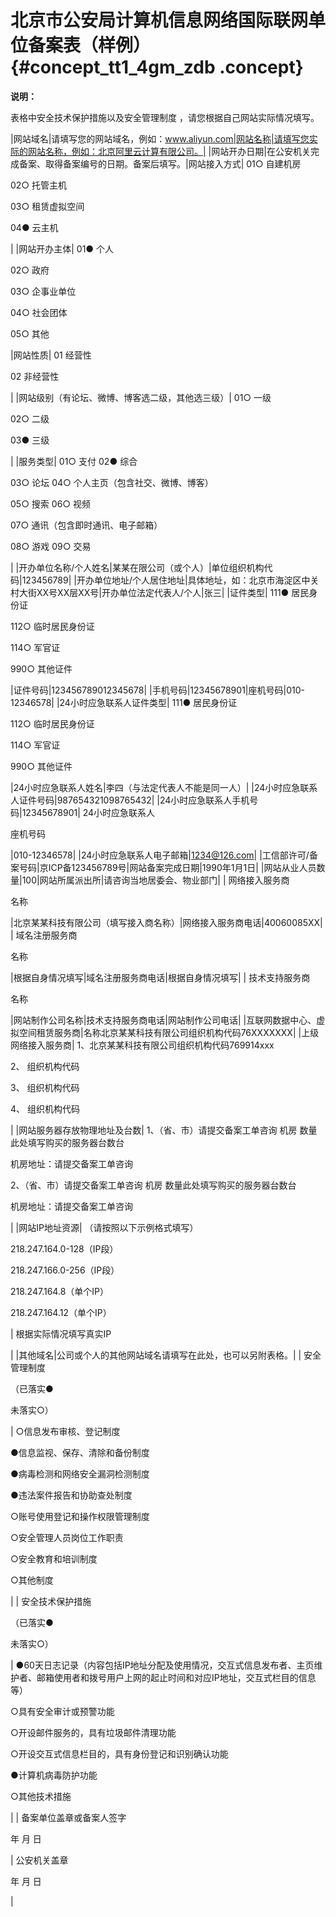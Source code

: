 # 北京市公安局计算机信息网络国际联网单位备案表（样例） {#concept_tt1_4gm_zdb .concept}

**说明：** 

表格中安全技术保护措施以及安全管理制度 ，请您根据自己网站实际情况填写。

|网站域名|请填写您的网站域名，例如：www.aliyun.com|网站名称|请填写您实际的网站名称，例如：北京阿里云计算有限公司。|
|网站开办日期|在公安机关完成备案、取得备案编号的日期。备案后填写。|网站接入方式| 01○ 自建机房

 02○ 托管主机

 03○ 租赁虚拟空间

 04● 云主机

 |
|网站开办主体| 01● 个人

 02○ 政府

 03○ 企事业单位

 04○ 社会团体

 05○ 其他

 |网站性质| 01 经营性

 02 非经营性

 |
|网站级别（有论坛、微博、博客选二级，其他选三级）| 01○ 一级

 02○ 二级

 03● 三级

 |
|服务类型| 01○ 支付 02● 综合

 03○ 论坛 04○ 个人主页（包含社交、微博、博客）

 05○ 搜索 06○ 视频

 07○ 通讯（包含即时通讯、电子邮箱）

 08○ 游戏 09○ 交易

 |
|开办单位名称/个人姓名|某某在限公司（或个人）|单位组织机构代码|123456789|
|开办单位地址/个人居住地址|具体地址，如：北京市海淀区中关村大街XX号XX层XX号|开办单位法定代表人/个人|张三|
|证件类型| 111● 居民身份证

 112○ 临时居民身份证

 114○ 军官证

 990○ 其他证件

 |证件号码|123456789012345678|
|手机号码|12345678901|座机号码|010-12346578|
|24小时应急联系人证件类型| 111● 居民身份证

 112○ 临时居民身份证

 114○ 军官证

 990○ 其他证件

 |24小时应急联系人姓名|李四（与法定代表人不能是同一人）|
|24小时应急联系人证件号码|987654321098765432|
|24小时应急联系人手机号码|12345678901| 24小时应急联系人

 座机号码

 |010-12346578|
|24小时应急联系人电子邮箱|1234@126.com|
|工信部许可/备案号码|京ICP备123456789号|网站备案完成日期|1990年1月1日|
|网站从业人员数量|100|网站所属派出所|请咨询当地居委会、物业部门|
| 网络接入服务商

 名称

 |北京某某科技有限公司（填写接入商名称）|网络接入服务商电话|40060085XX|
| 域名注册服务商

 名称

 |根据自身情况填写|域名注册服务商电话|根据自身情况填写|
| 技术支持服务商

 名称

 |网站制作公司名称|技术支持服务商电话|网站制作公司电话|
|互联网数据中心、虚拟空间租赁服务商|名称北京某某科技有限公司组织机构代码76XXXXXXX|
|上级网络接入服务商| 1、北京某某科技有限公司组织机构代码769914xxx

 2、 组织机构代码 

 3、 组织机构代码 

 4、 组织机构代码 

 |
|网站服务器存放物理地址及台数| 1、（省、市）请提交备案工单咨询 机房 数量此处填写购买的服务器台数台

 机房地址：请提交备案工单咨询

 2、（省、市）请提交备案工单咨询 机房 数量此处填写购买的服务器台数台

 机房地址：请提交备案工单咨询

 |
|网站IP地址资源| （请按照以下示例格式填写）

 218.247.164.0-128（IP段）

 218.247.166.0-256（IP段）

 218.247.164.8（单个IP）

 218.247.164.12（单个IP）

 | 根据实际情况填写真实IP

 |
|其他域名|公司或个人的其他网站域名请填写在此处，也可以另附表格。|
| 安全管理制度

 （已落实●

 未落实○）

 | ○信息发布审核、登记制度

 ●信息监视、保存、清除和备份制度

 ●病毒检测和网络安全漏洞检测制度

 ●违法案件报告和协助查处制度

 ○账号使用登记和操作权限管理制度

 ○安全管理人员岗位工作职责

 ○安全教育和培训制度

 ○其他制度

 |
| 安全技术保护措施

 （已落实●

 未落实○）

 | ●60天日志记录（内容包括IP地址分配及使用情况，交互式信息发布者、主页维护者、邮箱使用者和拨号用户上网的起止时间和对应IP地址，交互式栏目的信息等）

 ○具有安全审计或预警功能

 ○开设邮件服务的，具有垃圾邮件清理功能

 ○开设交互式信息栏目的，具有身份登记和识别确认功能

 ●计算机病毒防护功能

 ○其他技术措施

 |
| 备案单位盖章或备案人签字

 年 月 日

 | 公安机关盖章

 年 月 日

 |

